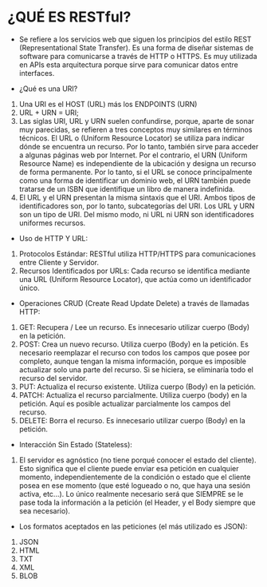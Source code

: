 # ¿QUÉ ES RESTful?

- Se refiere a los servicios web que siguen los principios del estilo REST (Representational State Transfer). Es una forma de diseñar sistemas de software para comunicarse a través de HTTP o HTTPS. Es muy utilizada en APIs esta arquitectura porque sirve para comunicar datos entre interfaces.

- ¿Qué es una URI?
1. Una URI es el HOST (URL) más los ENDPOINTS (URN)
2. URL + URN = URI;
3. Las siglas URI, URL y URN suelen confundirse, porque, aparte de sonar muy parecidas, se refieren a tres conceptos muy similares en términos técnicos. El URL o (Uniform Resource Locator) se utiliza para indicar dónde se encuentra un recurso. Por lo tanto, también sirve para acceder a algunas páginas web por Internet. Por el contrario, el URN (Uniform Resource Name) es independiente de la ubicación y designa un recurso de forma permanente. Por lo tanto, si el URL se conoce principalmente como una forma de identificar un dominio web, el URN también puede tratarse de un ISBN que identifique un libro de manera indefinida.
4. El URL y el URN presentan la misma sintaxis que el URI. Ambos tipos de identificadores son, por lo tanto, subcategorías del URI. Los URL y URN son un tipo de URI. Del mismo modo, ni URL ni URN son identificadores uniformes recursos.

- Uso de HTTP Y URL:
1. Protocolos Estándar: RESTful utiliza HTTP/HTTPS para comunicaciones entre Cliente y Servidor.
2. Recursos Identificados por URLs: Cada recurso se identifica mediante una URL (Uniform Resource Locator), que actúa como un identificador único.

- Operaciones CRUD (Create Read Update Delete) a través de llamadas HTTP:
1. GET: Recupera / Lee un recurso. Es innecesario utilizar cuerpo (Body) en la petición.
2. POST: Crea un nuevo recurso. Utiliza cuerpo (Body) en la petición. Es necesario reemplazar el recurso con todos los campos que posee por completo, aunque tengan la misma información, porque es imposible actualizar solo una parte del recurso. Si se hiciera, se eliminaría todo el recurso del servidor.
3. PUT: Actualiza el recurso existente. Utiliza cuerpo (Body) en la petición.
4. PATCH: Actualiza el recurso parcialmente. Utiliza cuerpo (body) en la petición. Aquí es posible actualizar parcialmente los campos del recurso.
5. DELETE: Borra el recurso. Es innecesario utilizar cuerpo (Body) en la petición.

- Interacción Sin Estado (Stateless):
1. El servidor es agnóstico (no tiene porqué conocer el estado del cliente). Esto significa que el cliente puede enviar esa petición en cualquier momento, independientemente de la condición o estado que el cliente posea en ese momento (que esté logueado o no, que haya una sesión activa, etc...). Lo único realmente necesario será que SIEMPRE se le pase toda la información a la petición (el Header, y el Body siempre que sea necesario).

- Los formatos aceptados en las peticiones (el más utilizado es JSON):
1. JSON
2. HTML
3. TXT
4. XML
5. BLOB
